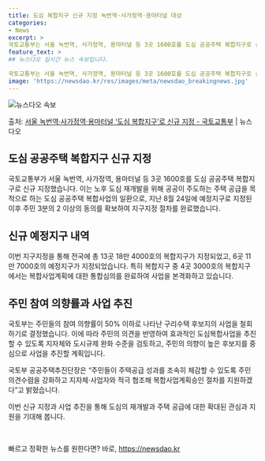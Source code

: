 ```yaml
---
title: 도심 복합지구 신규 지정 녹번역·사가정역·용마터널 대상
categories:
- News
excerpt: >
국토교통부는 서울 녹번역, 사가정역, 용마터널 등 3곳 1600호를 도심 공공주택 복합지구로 신규 지정한다고…
feature_text: >
## 뉴스다오 실시간 뉴스 속보입니다.

국토교통부는 서울 녹번역, 사가정역, 용마터널 등 3곳 1600호를 도심 공공주택 복합지구로 신규 지정한다고…
image: 'https://newsdao.kr/res/images/meta/newsdao_breakingnews.jpg'
---
```


![뉴스다오 속보](https://newsdao.kr/res/images/meta/newsdao_breakingnews.jpg)

<p>출처: <a href="https://newsdao.kr/2761" rel="dofollow">서울 녹번역·사가정역·용마터널 ‘도심 복합지구’로 신규 지정 - 국토교통부</a> | 뉴스다오</p>

<h2 data-ke-size="size26">도심 공공주택 복합지구 신규 지정</h2>
국토교통부가 서울 녹번역, 사가정역, 용마터널 등 3곳 1600호를 도심 공공주택 복합지구로 신규 지정했습니다. 이는 노후 도심 재개발을 위해 공공이 주도하는 주택 공급을 목적으로 하는 도심 공공주택 복합사업의 일환으로, 지난 8월 24일에 예정지구로 지정된 이후 주민 3분의 2 이상의 동의를 확보하여 지구지정 절차를 완료했습니다.

<h2 data-ke-size="size26">신규 예정지구 내역</h2>
이번 지구지정을 통해 전국에 총 13곳 18만 4000호의 복합지구가 지정되었고, 6곳 11만 7000호의 예정지구가 지정되었습니다. 특히 복합지구 중 4곳 3000호의 복합지구에서는 복합사업계획에 대한 통합심의를 완료하여 사업을 본격화하고 있습니다.

<h2 data-ke-size="size26">주민 참여 의향률과 사업 추진</h2>
국토부는 주민들의 참여 의향률이 50% 이하로 나타난 구리수택 후보지의 사업을 철회하기로 결정했습니다. 이에 따라 주민의 의견을 반영하여 효과적인 도심복합사업을 추진할 수 있도록 지자체와 도시규제 완화 수준을 검토하고, 주민의 의향이 높은 후보지를 중심으로 사업을 추진할 계획입니다.

국토부 공공주택추진단장은 “주민들이 주택공급 성과를 조속히 체감할 수 있도록 주민 의견수렴을 강화하고 지자체·사업자와 적극 협조해 복합사업계획승인 절차를 지원하겠다”고 밝혔습니다.

이번 신규 지정과 사업 추진을 통해 도심의 재개발과 주택 공급에 대한 확대된 관심과 지원을 기대해 봅니다.
<p data-ke-size="size16">&nbsp;</p> 

빠르고 정확한 뉴스를 원한다면? 바로, <a href="https://newsdao.kr" rel="dofollow">https://newsdao.kr</a>


    
